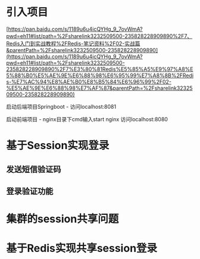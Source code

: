 # 引入项目

[https://pan.baidu.com/s/1189u6u4icQYHg_9_7ovWmA?pwd=eh11#list/path=%2Fsharelink3232509500-235828228909890%2F7、Redis入门到实战教程%2FRedis-笔记资料%2F02-实战篇&parentPath=%2Fsharelink3232509500-235828228909890](https://pan.baidu.com/s/1189u6u4icQYHg_9_7ovWmA?pwd=eh11#list/path=%2Fsharelink3232509500-235828228909890%2F7%E3%80%81Redis%E5%85%A5%E9%97%A8%E5%88%B0%E5%AE%9E%E6%88%98%E6%95%99%E7%A8%8B%2FRedis-%E7%AC%94%E8%AE%B0%E8%B5%84%E6%96%99%2F02-%E5%AE%9E%E6%88%98%E7%AF%87&parentPath=%2Fsharelink3232509500-235828228909890)

  

启动后端项目Springboot - 访问localhost:8081

启动前端项目 - nginx目录下cmd输入start nginx 访问localhost:8080

# 基于Session实现登录

## 发送短信验证码

## 登录验证功能

# 集群的session共享问题

  

# 基于Redis实现共享session登录